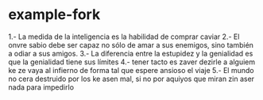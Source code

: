 # example-fork

1.- La medida de la inteligencia es la habilidad de comprar caviar
2.- El onvre sabio debe ser capaz no sólo de amar a sus enemigos, sino también a odiar a sus amigos.
3.- La diferencia entre la estupidez y la genialidad es que la genialidad tiene sus límites
4.- tener tacto es zaver dezirle a alguiem ke ze vaya al infierno de forma tal que espere ansioso el viaje
5.- El mundo no cera destruido por los ke asen mal, si no por aquiyos que miran zin aser nada para impedirlo
